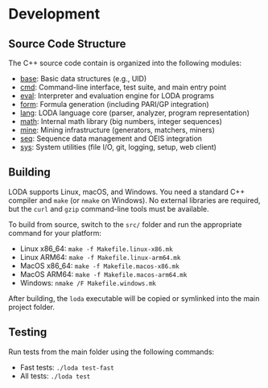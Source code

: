 # Development

## Source Code Structure

The C++ source code contain is organized into the following modules:

- [base](base): Basic data structures (e.g., UID)
- [cmd](cmd): Command-line interface, test suite, and main entry point
- [eval](eval): Interpreter and evaluation engine for LODA programs
- [form](form): Formula generation (including PARI/GP integration)
- [lang](lang): LODA language core (parser, analyzer, program representation)
- [math](math): Internal math library (big numbers, integer sequences)
- [mine](mine): Mining infrastructure (generators, matchers, miners)
- [seq](seq): Sequence data management and OEIS integration
- [sys](sys): System utilities (file I/O, git, logging, setup, web client)

## Building

LODA supports Linux, macOS, and Windows. You need a standard C++ compiler and `make` (or `nmake` on Windows). No external libraries are required, but the `curl` and `gzip` command-line tools must be available.

To build from source, switch to the `src/` folder and run the appropriate command for your platform:

* Linux x86\_64: `make -f Makefile.linux-x86.mk`
* Linux ARM64: `make -f Makefile.linux-arm64.mk`
* MacOS x86\_64: `make -f Makefile.macos-x86.mk`
* MacOS ARM64: `make -f Makefile.macos-arm64.mk`
* Windows: `nmake /F Makefile.windows.mk`

After building, the `loda` executable will be copied or symlinked into the main project folder.

## Testing

Run tests from the main folder using the following commands:

- Fast tests: `./loda test-fast`
- All tests: `./loda test`
